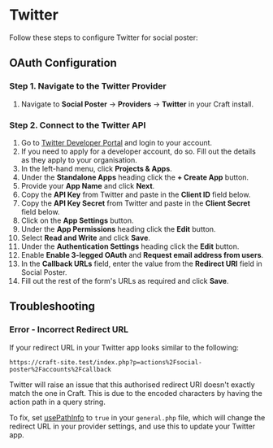 # Twitter

Follow these steps to configure Twitter for social poster:

## OAuth Configuration

### Step 1. Navigate to the Twitter Provider
1. Navigate to **Social Poster** → **Providers** → **Twitter** in your Craft install.

### Step 2. Connect to the Twitter API
1. Go to <a href="https://developer.twitter.com/en/apps" target="_blank">Twitter Developer Portal</a> and login to your account.
1. If you need to apply for a developer account, do so. Fill out the details as they apply to your organisation.
1. In the left-hand menu, click **Projects & Apps**.
1. Under the **Standalone Apps** heading click the **+ Create App** button.
1. Provide your **App Name** and click **Next**.
1. Copy the **API Key** from Twitter and paste in the **Client ID** field below.
1. Copy the **API Key Secret** from Twitter and paste in the **Client Secret** field below.
1. Click on the **App Settings** button.
1. Under the **App Permissions** heading click the **Edit** button.
1. Select **Read and Write** and click **Save**.
1. Under the **Authentication Settings** heading click the **Edit** button.
1. Enable **Enable 3-legged OAuth** and **Request email address from users**.
1. In the **Callback URLs** field, enter the value from the **Redirect URI** field in Social Poster.
1. Fill out the rest of the form's URLs as required and click **Save**.

## Troubleshooting

### Error - Incorrect Redirect URL

If your redirect URL in your Twitter app looks similar to the following:

```
https://craft-site.test/index.php?p=actions%2Fsocial-poster%2Faccounts%2Fcallback
```

Twitter will raise an issue that this authorised redirect URI doesn't exactly match the one in Craft. This is due to the encoded characters by having the action path in a query string.

To fix, set [usePathInfo](https://docs.craftcms.com/v3/config/config-settings.html#usepathinfo) to `true` in your `general.php` file, which will change the redirect URL in your provider settings, and use this to update your Twitter app.
